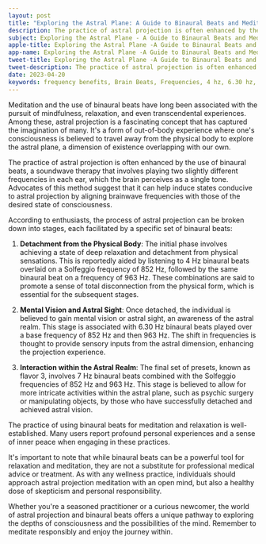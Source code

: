 ```yaml
---
layout: post
title: "Exploring the Astral Plane: A Guide to Binaural Beats and Meditation"
description: The practice of astral projection is often enhanced by the use of binaural beats, a soundwave therapy that involves playing two slightly different frequencies in each ear, which the brain perceives as a single tone.
subject: Exploring the Astral Plane - A Guide to Binaural Beats and Meditation
apple-title: Exploring the Astral Plane -A Guide to Binaural Beats and Meditation
app-name: Exploring the Astral Plane -A Guide to Binaural Beats and Meditation
tweet-title: Exploring the Astral Plane -A Guide to Binaural Beats and Meditation
tweet-description: The practice of astral projection is often enhanced by the use of binaural beats, a soundwave therapy that involves playing two slightly different frequencies in each ear, which the brain perceives as a single tone.
date: 2023-04-20
keywords: frequency benefits, Brain Beats, Frequencies, 4 hz, 6.30 hz, 7 hz, Brain wave entrainment, sound therapy, Astral projection, Astral realm, healing
---
```




Meditation and the use of binaural beats have long been associated with the pursuit of mindfulness, relaxation, and even transcendental experiences. Among these, astral projection is a fascinating concept that has captured the imagination of many. It's a form of out-of-body experience where one's consciousness is believed to travel away from the physical body to explore the astral plane, a dimension of existence overlapping with our own.

The practice of astral projection is often enhanced by the use of binaural beats, a soundwave therapy that involves playing two slightly different frequencies in each ear, which the brain perceives as a single tone. Advocates of this method suggest that it can help induce states conducive to astral projection by aligning brainwave frequencies with those of the desired state of consciousness.

According to enthusiasts, the process of astral projection can be broken down into stages, each facilitated by a specific set of binaural beats:

1. **Detachment from the Physical Body**: The initial phase involves achieving a state of deep relaxation and detachment from physical sensations. This is reportedly aided by listening to 4 Hz binaural beats overlaid on a Solfeggio frequency of 852 Hz, followed by the same binaural beat on a frequency of 963 Hz. These combinations are said to promote a sense of total disconnection from the physical form, which is essential for the subsequent stages.

2. **Mental Vision and Astral Sight**: Once detached, the individual is believed to gain mental vision or astral sight, an awareness of the astral realm. This stage is associated with 6.30 Hz binaural beats played over a base frequency of 852 Hz and then 963 Hz. The shift in frequencies is thought to provide sensory inputs from the astral dimension, enhancing the projection experience.

3. **Interaction within the Astral Realm**: The final set of presets, known as flavor 3, involves 7 Hz binaural beats combined with the Solfeggio frequencies of 852 Hz and 963 Hz. This stage is believed to allow for more intricate activities within the astral plane, such as psychic surgery or manipulating objects, by those who have successfully detached and achieved astral vision.

The practice of using binaural beats for meditation and relaxation is well-established. Many users report profound personal experiences and a sense of inner peace when engaging in these practices.

It's important to note that while binaural beats can be a powerful tool for relaxation and meditation, they are not a substitute for professional medical advice or treatment. As with any wellness practice, individuals should approach astral projection meditation with an open mind, but also a healthy dose of skepticism and personal responsibility.

Whether you're a seasoned practitioner or a curious newcomer, the world of astral projection and binaural beats offers a unique pathway to exploring the depths of consciousness and the possibilities of the mind. Remember to meditate responsibly and enjoy the journey within.